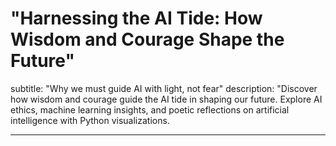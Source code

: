 # "Harnessing the AI Tide: How Wisdom and Courage Shape the Future"
subtitle: "Why we must guide AI with light, not fear"
description: "Discover how wisdom and courage guide the AI tide in shaping our future. Explore AI ethics, machine learning insights, and poetic reflections on artificial intelligence with Python visualizations. 


---


